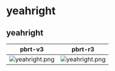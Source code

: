 # yeahright
## yeahright
|pbrt-v3|pbrt-r3|
|---|---|
|![yeahright.png](../v3/yeahright/yeahright.png)|![yeahright.png](../r3/yeahright/yeahright.png)|
